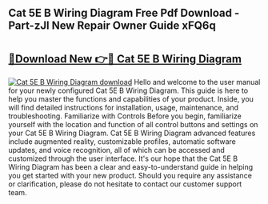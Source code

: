 ## Cat 5E B Wiring Diagram Free Pdf Download - Part-zJl New Repair Owner Guide xFQ6q

# <h2><a href="http://dfknvq.blite.top/?on=Cat+5E+B+Wiring+Diagram">🔗Download New 👉🔴 Cat 5E B Wiring Diagram</a></h2>

[![Cat 5E B Wiring Diagram download](https://i.imgur.com/lujVjoI.png)](http://dfknvq.blite.top/?on=Cat+5E+B+Wiring+Diagram)
Hello and welcome to the user manual for your newly configured Cat 5E B Wiring Diagram. This guide is here to help you master the functions and capabilities of your product. Inside, you will find detailed instructions for installation, usage, maintenance, and troubleshooting. Familiarize with Controls Before you begin, familiarize yourself with the location and function of all control buttons and settings on your Cat 5E B Wiring Diagram. Cat 5E B Wiring Diagram advanced features include augmented reality, customizable profiles, automatic software updates, and voice recognition, all of which can be accessed and customized through the user interface. It's our hope that the Cat 5E B Wiring Diagram has been a clear and easy-to-understand guide in helping you get started with your new product. Should you require any assistance or clarification, please do not hesitate to contact our customer support team.
